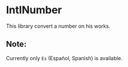 IntlNumber
==========

This library convert a number on his works.

Note:
-----

Currently only ``Es`` (Español, Spanish) is available.